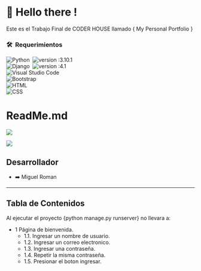 # :wave: Hello there !
Este es el Trabajo Final de CODER HOUSE llamado { My Personal Portfolio }


### 🛠 &nbsp;Requerimientos

![Python](https://img.shields.io/badge/-Python-05122A?style=flat&logo=python)&nbsp;
![version :3.10.1](https://img.shields.io/badge/version-3.10.1-informational)\
![Django](https://img.shields.io/badge/-Django-05122A?style=flat&logo=django&logoColor=092E20)&nbsp;
![version :4.1](https://img.shields.io/badge/version-4.1-informational)\
![Visual Studio Code](https://img.shields.io/badge/-Visual%20Studio%20Code-05122A?style=flat&logo=visual-studio-code&logoColor=007ACC)\
![Bootstrap](https://img.shields.io/badge/-Bootstrap-05122A?style=flat&logo=bootstrap&logoColor=563D7C)\
![HTML](https://img.shields.io/badge/-HTML-05122A?style=flat&logo=HTML5)\
![CSS](https://img.shields.io/badge/-CSS-05122A?style=flat&logo=CSS3&logoColor=1572B6)

# ReadMe.md

![](Beers.png)

![](https://img.shields.io/bower/v/editor.md.svg)

## Desarrollador ##
 - :arrow_right: Miguel Roman

--------------------------------------------------------------------------------

## **Tabla de Contenidos**

Al ejecutar el proyecto {python manage.py runserver} no llevara a:
  - 1 Página de bienvenida.
    - 1.1. Ingresar un nombre de usuario.
    - 1.2. Ingresar un correo electronico.
    - 1.3. Ingresar una contraseña.
    - 1.4. Repetir la misma contraseña.
    - 1.5. Presionar el boton ingresar.
  
